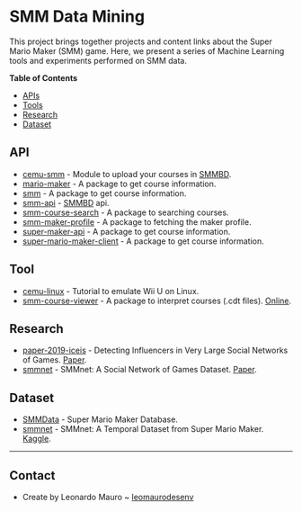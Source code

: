 # SMM Data Mining

This project brings together projects and content links about the Super Mario Maker (SMM) game. Here, we present a series of Machine Learning tools and experiments performed on SMM data.

**Table of Contents**

- [APIs](#api)
- [Tools](#tool)
- [Research](#research)
- [Dataset](#dataset)

## API

- [cemu-smm](https://www.npmjs.com/package/cemu-smm) - Module to upload your courses in [SMMBD](https://smmdb.ddns.net/).
- [mario-maker](https://www.npmjs.com/package/mario-maker) - A package to get course information.
- [smm](https://www.npmjs.com/package/smm) - A package to get course information.
- [smm-api](https://www.npmjs.com/package/smm-api) - [SMMBD](https://smmdb.ddns.net/) api.
- [smm-course-search](https://github.com/leomaurodesenv/smm-course-search) - A package to searching courses.
- [smm-maker-profile](https://github.com/leomaurodesenv/smm-maker-profile) - A package to fetching the maker profile.
- [super-maker-api](https://www.npmjs.com/package/super-maker-api) - A package to get course information.
- [super-mario-maker-client](https://www.npmjs.com/package/super-mario-maker-client) - A package to get course information.

## Tool

- [cemu-linux](https://github.com/leomaurodesenv/cemu-linux) - Tutorial to emulate Wii U on Linux.
- [smm-course-viewer](https://github.com/leomaurodesenv/smm-course-viewer) - A package to interpret courses (.cdt files). [Online](http://projects.leonardomauro.com/smm-course-viewer).

## Research

- [paper-2019-iceis](https://github.com/leomaurodesenv/paper-2019-iceis) - Detecting Influencers in Very Large Social Networks of Games. [Paper](http://dx.doi.org/10.5220/0007728200930103).
- [smmnet](https://github.com/leomaurodesenv/smmnet) - SMMnet: A Social Network of Games Dataset. [Paper](https://repositorio.usp.br/directbitstream/1741ca86-08cc-4e58-b9fc-386ee0904eb9/2984641.pdf).

## Dataset

- [SMMData](https://github.com/tachyo/SMMData) - Super Mario Maker Database.
- [smmnet](https://github.com/leomaurodesenv/smmnet) - SMMnet: A Temporal Dataset from Super Mario Maker. [Kaggle](https://www.kaggle.com/leomauro/smmnet).

---
## Contact

- Create by Leonardo Mauro ~ [leomaurodesenv](https://github.com/leomaurodesenv/)

